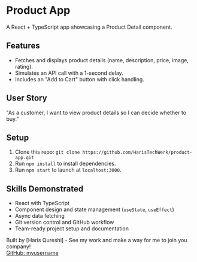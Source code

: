# Product App

A React + TypeScript app showcasing a Product Detail component.

## Features
- Fetches and displays product details (name, description, price, image, rating).
- Simulates an API call with a 1-second delay.
- Includes an "Add to Cart" button with click handling.

## User Story
"As a customer, I want to view product details so I can decide whether to buy."

## Setup
1. Clone this repo: `git clone https://github.com/HarisTechWerk/product-app.git`
2. Run `npm install` to install dependencies.
3. Run `npm start` to launch at `localhost:3000`.

## Skills Demonstrated
- React with TypeScript
- Component design and state management (`useState`, `useEffect`)
- Async data fetching
- Git version control and GitHub workflow
- Team-ready project setup and documentation

Built by [Haris Qureshi] - See my work and make a way for me to join you company!  
[GitHub: myusername](https://github.com/HarisTechWerk)
